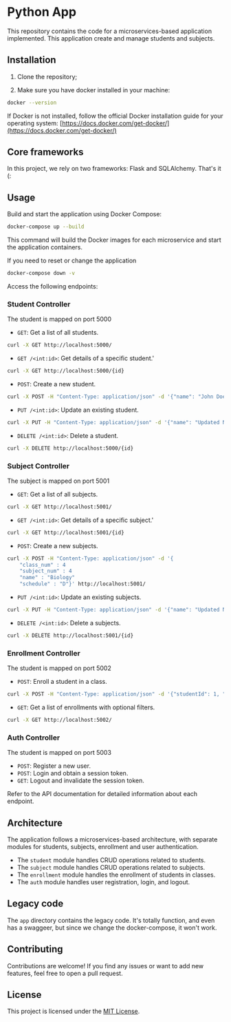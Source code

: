 # Python App

This repository contains the code for a microservices-based application implemented. This application create and manage students and subjects.

## Installation

1. Clone the repository;

2. Make sure you have docker installed in your machine:

```bash
docker --version
```

If Docker is not installed, follow the official Docker installation guide for your operating system: [https://docs.docker.com/get-docker/](https://docs.docker.com/get-docker/)

## Core frameworks

In this project, we rely on two frameworks: Flask and SQLAlchemy. That's it (:

## Usage

Build and start the application using Docker Compose:

```bash
docker-compose up --build
```

This command will build the Docker images for each microservice and start the application containers.

If you need to reset or change the application

```bash
docker-compose down -v
```

Access the following endpoints:

### Student Controller

The student is mapped on port 5000

- `GET`: Get a list of all students.

```bash
curl -X GET http://localhost:5000/
```

- `GET /<int:id>`: Get details of a specific student.'

```bash
curl -X GET http://localhost:5000/{id}
```

- `POST`: Create a new student.

```bash
curl -X POST -H "Content-Type: application/json" -d '{"name": "John Doe", "document": 123456, "address": "123 Street"}' http://localhost:5000/
```

- `PUT /<int:id>`: Update an existing student.

```bash
curl -X PUT -H "Content-Type: application/json" -d '{"name": "Updated Name", "document": 789012, "address": "456 Avenue"}' http://localhost:5000/{id}
```

- `DELETE /<int:id>`: Delete a student.

```bash
curl -X DELETE http://localhost:5000/{id}
```

### Subject Controller

The subject is mapped on port 5001

- `GET`: Get a list of all subjects.

```bash
curl -X GET http://localhost:5001/
```

- `GET /<int:id>`: Get details of a specific subject.'

```bash
curl -X GET http://localhost:5001/{id}
```

- `POST`: Create a new subjects.

```bash
curl -X POST -H "Content-Type: application/json" -d '{
    "class_num" : 4
    "subject_num" : 4
    "name" : "Biology"
    "schedule" : "D"}' http://localhost:5001/
```

- `PUT /<int:id>`: Update an existing subjects.

```bash
curl -X PUT -H "Content-Type: application/json" -d '{"name": "Updated Name", "schedule": "E"}' http://localhost:5001/{id}
```

- `DELETE /<int:id>`: Delete a subjects.

```bash
curl -X DELETE http://localhost:5001/{id}
```

### Enrollment Controller

The student is mapped on port 5002

- `POST`: Enroll a student in a class.

```bash
curl -X POST -H "Content-Type: application/json" -d '{"studentId": 1, "subjectNum": 2, "classNum": 2}' http://localhost:5002
```

- `GET`: Get a list of enrollments with optional filters.

```bash
curl -X GET http://localhost:5002/
```

### Auth Controller

The student is mapped on port 5003

- `POST`: Register a new user.
- `POST`: Login and obtain a session token.
- `GET`: Logout and invalidate the session token.

Refer to the API documentation for detailed information about each endpoint.

## Architecture

The application follows a microservices-based architecture, with separate modules for students, subjects, enrollment and user authentication.

- The `student` module handles CRUD operations related to students.
- The `subject` module handles CRUD operations related to subjects.
- The `enrollment` module handles the enrollment of students in classes.
- The `auth` module handles user registration, login, and logout.

## Legacy code

The `app` directory contains the legacy code. It's totally function, and even has a swaggeer, but since we change the docker-compose, it won't work. 

## Contributing

Contributions are welcome! If you find any issues or want to add new features, feel free to open a pull request.

## License

This project is licensed under the [MIT License](LICENSE).